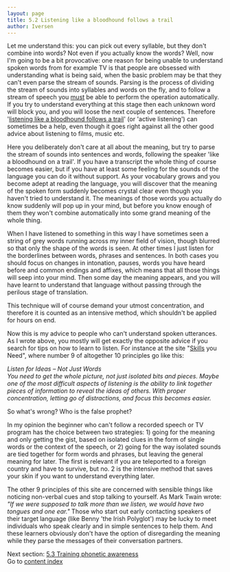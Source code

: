 ```yaml
---
layout: page
title: 5.2 Listening like a bloodhound follows a trail
author: Iversen
---
```

Let me understand this: you can pick out every syllable, but they don't combine into words? Not even if you actually know the words? Well, now I'm going to be a bit provocative:  one reason for being unable to understand spoken words from for example TV is that people are obsessed with understanding what is being said, when the basic problem may be that they can't even parse the stream of sounds. Parsing is the process of dividing the stream of sounds into syllables and words on the fly, and to follow a stream of speech you <u>must</u> be able to perform the operation automatically. If you try to understand everything at this stage then each unknown word will block you, and you will loose the next couple of sentences. Therefore '<u>listening like a bloodhound follows a trail</u>' (or 'active listening') can sometimes be a help, even though it goes right against all the other good advice about listening to films, music etc. 

Here you deliberately don't care at all about the meaning, but try to parse the stream of sounds into sentences and words, following the speaker 'like a bloodhound on a trail'. If you have a transcript the whole thing of course becomes easier, but if you have at least some feeling for the sounds of the language you can do it without support. As your vocabulary grows and you become adept at reading the language, you will discover that the meaning of the spoken form suddenly becomes crystal clear even though you haven't tried to understand it. The meanings of those words you actually do know suddenly will pop up in your mind, but before you know enough of them they won't combine automatically into some grand meaning of the whole thing. 

When I have listened to something in this way I have sometimes seen a string of grey words running across my inner field of vision, though blurred so that only the shape of the words is seen. At other times I just listen for the borderlines between words, phrases and sentences. In both cases you should focus on changes in intonation, pauses, words you have heard before and common endings and affixes, which means that all those things will seep into your mind. Then some day the meaning appears, and you will have learnt to understand that language without passing through the perilous stage of translation.

This technique will of course demand your utmost concentration, and therefore it is counted as an intensive method, which shouldn't be applied for hours on end. 

Now this is my advice to people who can't understand spoken utterances. As I wrote above, you mostly will get exactly the opposite advice if you search for tips on how to learn to listen. For instance at the site "[Skills](http://www.skillsyouneed.com/ips/listening-skills.html) you Need", where number 9 of altogether 10 principles go like this: 

*Listen for Ideas – Not Just Words*  
*You need to get the whole picture, not just isolated bits and pieces.  Maybe one of the most difficult aspects of listening is the ability to link together pieces of information to reveal the ideas of others.   With proper concentration, letting go of distractions, and focus this becomes easier.*

So what's wrong? Who is the false prophet? 

In my opinion the beginner who can't follow a recorded speech or TV program has the choice between two strategies: 1) going for the meaning and only getting the gist, based on isolated clues in the form of single words or the context of the speech, or 2) going for the way isolated sounds are tied together for form words and phrases, but leaving the general meaning for later. The first is relevant if you are teleported to a foreign country and have to survive, but no. 2 is the intensive method that saves your skin if you want to understand everything later. 

The other 9 principles of this site are concerned with sensible things like noticing non-verbal cues and stop talking to yourself. As Mark Twain wrote: *"If we were supposed to talk more than we listen, we would have two tongues and one ear."* Those who start out early contacting speakers of their target language (like Benny 'the Irish Polyglot') may be lucky to meet individuals who speak clearly and in simple sentences to help them. And these learners obviously don't have the option of disregarding the meaning while they parse the messages of their conversation partners.



Next section: [5.3 Training phonetic awareness](../5-3-training-phonetic-awareness/)  
Go to [content index](../)
